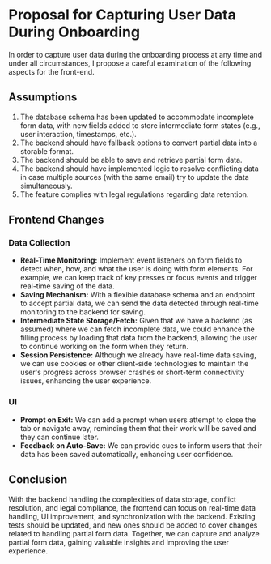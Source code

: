 # Proposal for Capturing User Data During Onboarding

In order to capture user data during the onboarding process at any time and under all circumstances, I propose a careful examination of the following aspects for the front-end.

## Assumptions
1. The database schema has been updated to accommodate incomplete form data, with new fields added to store intermediate form states (e.g., user interaction, timestamps, etc.).
2. The backend should have fallback options to convert partial data into a storable format.
3. The backend should be able to save and retrieve partial form data.
4. The backend should have implemented logic to resolve conflicting data in case multiple sources (with the same email) try to update the data simultaneously.
5. The feature complies with legal regulations regarding data retention.

## Frontend Changes

### Data Collection
- **Real-Time Monitoring:** Implement event listeners on form fields to detect when, how, and what the user is doing with form elements. For example, we can keep track of key presses or focus events and trigger real-time saving of the data.
- **Saving Mechanism:** With a flexible database schema and an endpoint to accept partial data, we can send the data detected through real-time monitoring to the backend for saving.
- **Intermediate State Storage/Fetch:** Given that we have a backend (as assumed) where we can fetch incomplete data, we could enhance the filling process by loading that data from the backend, allowing the user to continue working on the form when they return.
- **Session Persistence:** Although we already have real-time data saving, we can use cookies or other client-side technologies to maintain the user's progress across browser crashes or short-term connectivity issues, enhancing the user experience.

### UI
- **Prompt on Exit:** We can add a prompt when users attempt to close the tab or navigate away, reminding them that their work will be saved and they can continue later.
- **Feedback on Auto-Save:** We can provide cues to inform users that their data has been saved automatically, enhancing user confidence.

## Conclusion

With the backend handling the complexities of data storage, conflict resolution, and legal compliance, the frontend can focus on real-time data handling, UI improvement, and synchronization with the backend. Existing tests should be updated, and new ones should be added to cover changes related to handling partial form data. Together, we can capture and analyze partial form data, gaining valuable insights and improving the user experience.

